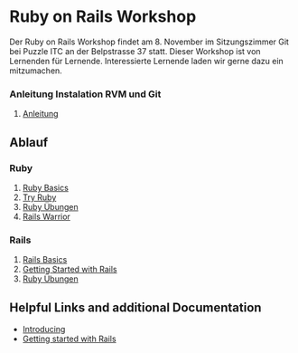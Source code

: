 # Ruby on Rails Workshop

Der Ruby on Rails Workshop findet am 8. November 
im Sitzungszimmer Git bei Puzzle ITC an der Belpstrasse 37 statt.
Dieser Workshop ist von Lernenden für Lernende. Interessierte Lernende laden wir gerne 
dazu ein mitzumachen.

### Anleitung Instalation RVM und Git
1. [Anleitung](homework/manual.md)

## Ablauf

### Ruby
1. [Ruby Basics](ruby/01_basics.md)
1. [Try Ruby](ruby/02_try_ruby.md)
1. [Ruby Übungen](ruby/03_exercises.md)
1. [Rails Warrior](ruby/04_warrior.md)

### Rails
1. [Rails Basics](rails/01_basics.md)
1. [Getting Started with Rails](rails/02_getting_started.md)
1. [Ruby Übungen](rails/03_exercises.md)

## Helpful Links and additional Documentation

- [Introducing](http://kottans.org/ruby-slides/public/rubybasics/#run-files)
- [Getting started with Rails](http://guides.rubyonrails.org/getting_started.html)
